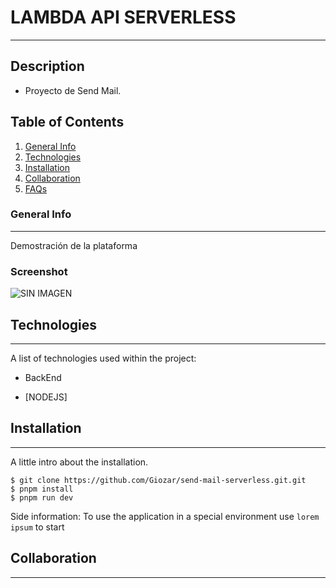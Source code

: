 # LAMBDA API SERVERLESS
***
## Description
- Proyecto de Send Mail.

## Table of Contents
1. [General Info](#general-info)
2. [Technologies](#technologies)
3. [Installation](#installation)
4. [Collaboration](#collaboration)
5. [FAQs](#faqs)
### General Info
***
Demostración de la plataforma 
### Screenshot
![SIN IMAGEN](URL)
## Technologies
***
A list of technologies used within the project:
- BackEnd
* [NODEJS]
## Installation
***
A little intro about the installation. 
```
$ git clone https://github.com/Giozar/send-mail-serverless.git.git
$ pnpm install
$ pnpm run dev
```
Side information: To use the application in a special environment use ```lorem ipsum``` to start
## Collaboration
***
